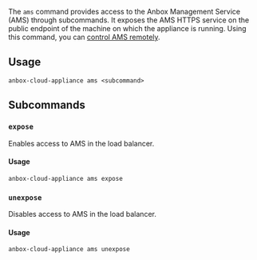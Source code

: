 The `ams` command provides access to the Anbox Management Service (AMS) through subcommands. It exposes the AMS HTTPS service on the public endpoint of the machine on which the appliance is running. Using this command, you can [control AMS remotely](https://discourse.ubuntu.com/t/managing-ams-access/17774).

## Usage

    anbox-cloud-appliance ams <subcommand>

## Subcommands

### `expose`
Enables access to AMS in the load balancer.

#### Usage

    anbox-cloud-appliance ams expose

### `unexpose`
Disables access to AMS in the load balancer.

#### Usage

    anbox-cloud-appliance ams unexpose
